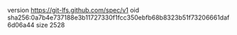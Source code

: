 version https://git-lfs.github.com/spec/v1
oid sha256:0a7b4e737188e3b11727330f1fcc350ebfb68b8323b51f73206661daf6d06a44
size 2528
